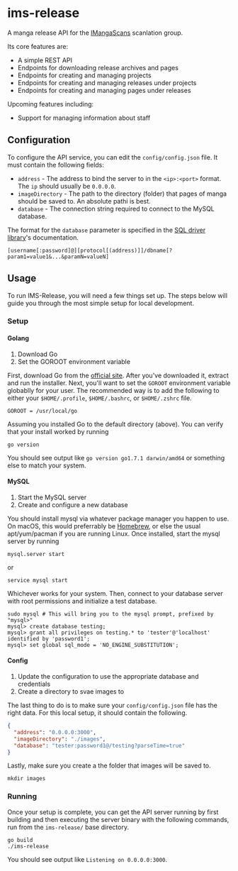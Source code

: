 # ims-release

A manga release API for the [IMangaScans](https://imangascans.org/) scanlation group.

Its core features are:

* A simple REST API
* Endpoints for downloading release archives and pages
* Endpoints for creating and managing projects
* Endpoints for creating and managing releases under projects
* Endpoints for creating and managing pages under releases

Upcoming features including:

* Support for managing information about staff

## Configuration

To configure the API service, you can edit the `config/config.json` file. It must contain the following fields:

* `address` - The address to bind the server to in the `<ip>:<port>` format. The `ip` should usually be `0.0.0.0`.
* `imageDirectory` - The path to the directory (folder) that pages of manga should be saved to. An absolute pathi is best.
* `database` - The connection string required to connect to the MySQL database.

The format for the `database` parameter is specified in the [SQL driver library](https://github.com/go-sql-driver/mysql#dsn-data-source-name)'s
documentation.

```
[username[:password]@][protocol[(address)]]/dbname[?param1=value1&...&paramN=valueN]
```

## Usage

To run IMS-Release, you will need a few things set up. The steps below will guide you through the most simple setup for local development.

### Setup

#### Golang

1. Download Go
2. Set the GOROOT environment variable

First, download Go from the [official site](https://golang.org/dl/).  After you've downloaded it, extract and run the installer.  Next, you'll want to set the `GOROOT` environment variable globablly for your user.  The recommended way is to add the following to either your `$HOME/.profile`, `$HOME/.bashrc`, or `$HOME/.zshrc` file.

```
GOROOT = /usr/local/go
```

Assuming you installed Go to the default directory (above). You can verify that your install worked by running

```
go version
```

You should see output like `go version go1.7.1 darwin/amd64` or something else to match your system.

#### MySQL

1. Start the MySQL server
2. Create and configure a new database

You should install mysql via whatever package manager you happen to use.  On macOS, this would preferrably be [Homebrew](http://brew.sh/), or else the usual apt/yum/pacman if you are running Linux. Once installed, start the mysql server by running

```
mysql.server start
```

or

```
service mysql start
```

Whichever works for your system.  Then, connect to your database server with root permissions and initialize a test database.

```
sudo mysql # This will bring you to the mysql prompt, prefixed by "mysql>"
mysql> create database testing;
mysql> grant all privileges on testing.* to 'tester'@'localhost' identified by 'password1';
mysql> set global sql_mode = 'NO_ENGINE_SUBSTITUTION';
```

#### Config

1. Update the configuration to use the appropriate database and credentials
2. Create a directory to svae images to

The last thing to do is to make sure your `config/config.json` file has the right data.  For this local setup, it should contain the following.

```json
{
  "address": "0.0.0.0:3000",
  "imageDirectory": "./images",
  "database": "tester:password1@/testing?parseTime=true"
}
```

Lastly, make sure you create a the folder that images will be saved to.

```
mkdir images
```

### Running

Once your setup is complete, you can get the API server running by first building and then executing the server binary with the following commands, run from the `ims-release/` base directory.

```
go build
./ims-release
```

You should see output like `Listening on 0.0.0.0:3000`.
